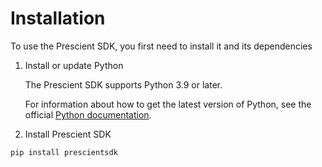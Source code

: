 # Installation

To use the Prescient SDK, you first need to install it and its dependencies

1. Install or update Python

    The Prescient SDK supports Python 3.9 or later.

    For information about how to get the latest version of Python, see the official [Python documentation](https://www.python.org/downloads/).

1. Install Prescient SDK

```
pip install prescientsdk
```